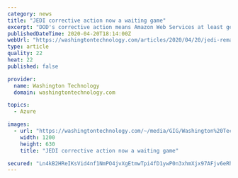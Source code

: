 ```yaml
---
category: news
title: "JEDI corrective action now a waiting game"
excerpt: "DOD's corrective action means Amazon Web Services at least gets a second chance at the JEDI contract won by Microsoft even if the company cannot make all the arguments it wants yet. But AWS has to wait and see how the corrective action pans out before pressing forward."
publishedDateTime: 2020-04-20T18:14:00Z
webUrl: "https://washingtontechnology.com/articles/2020/04/20/jedi-remand-waiting.aspx"
type: article
quality: 22
heat: 22
published: false

provider:
  name: Washington Technology
  domain: washingtontechnology.com

topics:
  - Azure

images:
  - url: "https://washingtontechnology.com/~/media/GIG/Washington%20Technology/WTlogo.jpg"
    width: 1200
    height: 630
    title: "JEDI corrective action now a waiting game"

secured: "Ln4kB2HReIKsVid4nf1NmPO4jvXgEtmwTpi4fD1ywP0n3xhmXjx97AFjv6eRhT0coeyO19jID6untvn9O+eXhzbg7lWgFaV9a0LCmwde0zXUdjpWPhL0sgSXHWh+yJ52Z4c6xQ6m53h5Sv83UDqydcqIVGj+n6lBqpIcVWrFSi/bRyCUf1S+HTzRz7Z5f5sqTgO9uXMF3QYR+TlMSXkI0Cc66NTywoBqHNlzbGIMHC+QzkwGmb2lPZVRdQ+Zpc4qlHCisNCrxLJfQK5IfwL3pMHilOxClEF4Iku+ZwCr5HO+Ins0a+IN1puz5MuwXCGk;3ef4sdOaPj37zt1B7t8dbA=="
---
```


